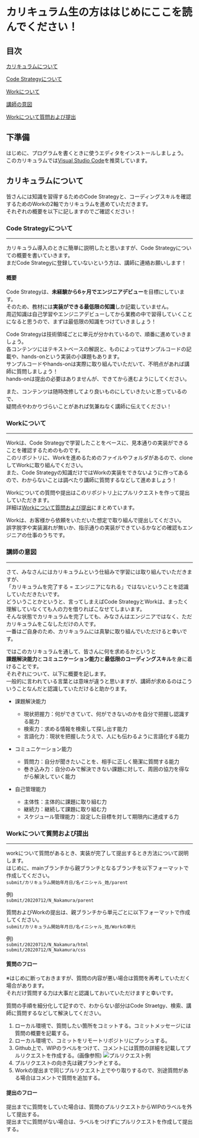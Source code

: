 # カリキュラム生の方ははじめにここを読んでください！

## 目次  
[カリキュラムについて](#カリキュラムについて)  

[Code Strategyについて](#code-strategyについて)  

[Workについて](#workについて)  

[講師の意図](#講師の意図)  

[Workについて質問および提出](#workについて質問および提出)

## 下準備

はじめに、プログラムを書くときに使うエディタをインストールしましょう。  
このカリキュラムでは[Visual Studio Code](https://code.visualstudio.com/)を推奨しています。

## カリキュラムについて

皆さんには知識を習得するためのCode Strategyと、コーディングスキルを確認するためのWorkの2軸でカリキュラムを進めていただきます。  
それぞれの概要を以下に記しますのでご確認ください！

### Code Strategyについて

---

カリキュラム導入のときに簡単に説明したと思いますが、Code Strategyについての概要を書いていきます。  
まだCode Strategyに登録していないという方は、講師に連絡お願いします！

#### 概要  

Code Strategyは、**未経験から6ヶ月でエンジニアデビュー**を目標にしています。  
そのため、教材には**実装ができる最低限の知識**しか記載していません。  
周辺知識は自己学習やエンジニアデビューしてから業務の中で習得していくことになると思うので、まずは最低限の知識をつけていきましょう！  

Code Strategyは技術領域ごとに単元が分かれているので、順番に進めていきましょう。  
各コンテンツにはテキストベースの解説と、ものによってはサンプルコードの記載や、hands-onという実装の小課題もあります。  
サンプルコードやhands-onは実際に取り組んでいただいて、不明点があれば講師に質問しましょう！  
hands-onは提出の必要はありませんが、できてから進むようにしてください。  

また、コンテンツは随時改修してより良いものにしていきたいと思っているので、  
疑問点やわかりづらいことがあれば気兼ねなく講師に伝えてください！

### Workについて

---

Workは、Code Strategyで学習したことをベースに、見本通りの実装ができることを確認するためのものです。  
このリポジトリに、Workを進めるためのファイルやフォルダがあるので、cloneしてWorkに取り組んでください。  
また、Code Strategyの知識だけではWorkの実装をできないように作ってあるので、わからないことは調べたり講師に質問するなどして進めましょう！  

Workについての質問や提出はこのリポジトリ上にプルリクエストを作って提出していただきます。  
詳細は[Workについて質問および提出](#workについて質問および提出)にまとめています。  

Workは、お客様から依頼をいただいた想定で取り組んで提出してください。  
誤字脱字や実装漏れが無いか、指示通りの実装ができているかなどの確認もエンジニアの仕事のうちです。  

### 講師の意図  

---

さて、みなさんにはカリキュラムという仕組みで学習には取り組んでいただきますが、  
「カリキュラムを完了する = エンジニアになれる」ではないということを認識していただきたいです。  
どういうことかというと、言ってしまえばCode StrategyとWorkは、まったく理解していなくても人の力を借りればこなせてしまいます。  
そんな状態でカリキュラムを完了しても、みなさんはエンジニアではなく、ただカリキュラムをこなしただけの人です。  
一番はご自身のため、カリキュラムには真摯に取り組んでいただけると幸いです。  

ではこのカリキュラムを通して、皆さんに何を求めるかというと  
**課題解決能力**と**コミュニケーション能力**と**最低限のコーディングスキル**を身に着けることです。  
それぞれについて、以下に概要を記します。  
一般的に言われている言葉とは意味が違うと思いますが、講師が求めるのはこういうことなんだと認識していただけると助かります。  

- 課題解決能力  
  - 現状把握力：何ができていて、何ができないのかを自分で把握し認識する能力 
  - 検索力：求める情報を検索して探し出す能力
  - 言語化力：現状を把握したうえで、人にも伝わるように言語化する能力  

- コミュニケーション能力
  - 質問力：自分が聞きたいことを、相手に正しく簡潔に質問する能力
  - 巻き込み力：自分のみで解決できない課題に対して、周囲の協力を得ながら解決していく能力

- 自己管理能力
  - 主体性：主体的に課題に取り組む力
  - 継続力：継続して課題に取り組む力  
  - スケジュール管理能力：設定した目標を対して期限内に達成する力  

### Workについて質問および提出  

---
workについて質問があるとき、実装が完了して提出するとき方法について説明します。  
はじめに、mainブランチから親ブランチとなるブランチを以下フォーマットで作成してください。  
```submit/カリキュラム開始年月日/名イニシャル_姓/parent```  

例)  
```submit/20220712/N_Nakamura/parent```  

質問およびWorkの提出は、親ブランチから単元ごとに以下フォーマットで作成してください。  
```submit/カリキュラム開始年月日/名イニシャル_姓/Workの単元```  

例)  
```submit/20220712/N_Nakamura/html```  
```submit/20220712/N_Nakamura/css```

#### 質問のフロー  

※はじめに断っておきますが、質問の内容が悪い場合は質問を再考していただく場合があります。  
それだけ質問する力は大事だと認識しておいていただけますと幸いです。  

質問の手順を細分化して記すので、わからない部分はCode Straetgy、検索、講師に質問するなどして解決してください。  

1. ローカル環境で、質問したい箇所をコミットする。コミットメッセージには質問の概要を記載する。  
2. ローカル環境で、コミットをリモートリポジトリにプッシュする。
3. Github上で、WIPのラベルをつけて、コメントには質問の詳細を記載してプルリクエストを作成する。(画像参照)
![プルリクエスト例](img/img2.png) 
4. プルリクエストの向き先は親ブランチとする。    
5. Workの提出まで同じプルリクエスト上でやり取りするので、別途質問がある場合はコメントで質問を追加する。


#### 提出のフロー

提出までに質問をしていた場合は、質問のプルリクエストからWIPのラベルを外して提出する。  
提出までに質問がない場合は、ラベルをつけずにプルリクエストを作成して提出する。
